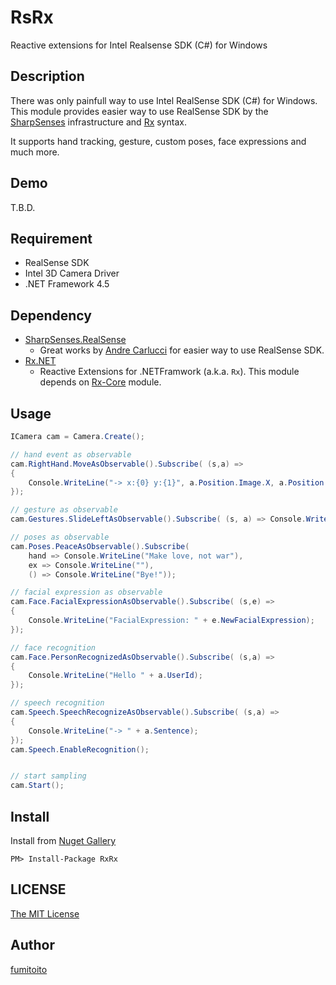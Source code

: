 # RsRx

Reactive extensions for Intel Realsense SDK (C#) for Windows

## Description

There was only painfull way to use Intel RealSense SDK (C#) for Windows.  
This module provides easier way to use RealSense SDK by the [SharpSenses](https://github.com/SharpSenses) infrastructure and [Rx](https://rx.codeplex.com/) syntax.

It supports hand tracking, gesture, custom poses, face expressions and much more.

## Demo

T.B.D.

## Requirement

- RealSense SDK
- Intel 3D Camera Driver
- .NET Framework 4.5

## Dependency

- [SharpSenses.RealSense](https://github.com/SharpSenses/SharpSenses)
    - Great works by [Andre Carlucci](https://github.com/andrecarlucci) for easier way to use RealSense SDK.
- [Rx.NET](https://github.com/Reactive-Extensions/Rx.NET)
    - Reactive Extensions for .NETFramwork (a.k.a. `Rx`). This module depends on [Rx-Core](https://www.nuget.org/packages/Rx-Core/) module.

## Usage

```cs
ICamera cam = Camera.Create();

// hand event as observable
cam.RightHand.MoveAsObservable().Subscribe( (s,a) => 
{
    Console.WriteLine("-> x:{0} y:{1}", a.Position.Image.X, a.Position.Image.Y);
});

// gesture as observable
cam.Gestures.SlideLeftAsObservable().Subscribe( (s, a) => Console.WriteLine("Swipe Left"));

// poses as observable
cam.Poses.PeaceAsObservable().Subscribe(
    hand => Console.WriteLine("Make love, not war"),
    ex => Console.WriteLine(""),
    () => Console.WriteLine("Bye!"));

// facial expression as observable
cam.Face.FacialExpressionAsObservable().Subscribe( (s,e) =>
{
    Console.WriteLine("FacialExpression: " + e.NewFacialExpression);
});

// face recognition
cam.Face.PersonRecognizedAsObservable().Subscribe( (s,a) =>
{
    Console.WriteLine("Hello " + a.UserId);
});

// speech recognition
cam.Speech.SpeechRecognizeAsObservable().Subscribe( (s,a) =>
{
    Console.WriteLine("-> " + a.Sentence);
});
cam.Speech.EnableRecognition();


// start sampling
cam.Start();
```

## Install

Install from [Nuget Gallery](https://www.nuget.org/packages/RsRx/)

```
PM> Install-Package RxRx
```

## LICENSE

[The MIT License](https://github.com/fumitoito/RsRx/blob/master/LICENSE)

## Author

[fumitoito](https://github.com/fumitoito)